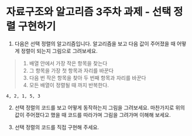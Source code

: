 # 자료구조와 알고리즘 3주차 과제 - 선택 정렬 구현하기

1. 다음은 선택 정렬의 알고리즘입니다. 알고리즘을 보고 다음 값이 주어졌을 때
   어떻게 정렬이 되는지 그림으로 그려보세요.

> 1. 배열 안에서 가장 작은 항목을 찾는다
> 2. 그 항목을 가장 첫 항목과 자리를 바꾼다
> 3. 다음 번 작은 항목을 찾아 두 번째 항목과 자리를 바꾼다
> 4. 모든 배열이 정렬될 때 까지 반복한다.

```
4, 2, 1, 5, 3
```

2. 선택 정렬의 코드를 보고 어떻게 동작하는지 그림을 그려보세요. 마찬가지로 위의 값이 주어졌다고 했을 때 코드를 따라가며 그림을 그려가며 이해해 보세요.

3. 선택 정렬의 코드를 직접 구현해 주세요.
